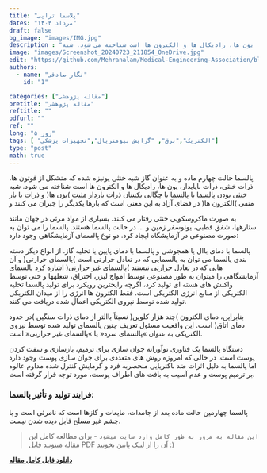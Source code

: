 ```yaml
---
title: "پلاسما تراپی"
dates: "مرداد ۱۴۰۳"
draft: false
bg_image: "images/IMG.jpg"
description : "پلاسما حالت چهارم ماده و به عنوان گاز شبه خنثی یونیزه شده که متشکل از فوتون ها، ذرات خنثی، ذرات ناپایدار، یون ها، رادیکال ها و الکترون ها است شناخته می شود. شبه "
image: "images/Screenshot_20240723_211854_OneDrive.jpg"
edit: "https://github.com/Mehranalam/Medical-Engineering-Association/blob/main/content/english/blog/Plasma-Therapy.md"
authors:
  - name: "نگار صادقی"
    id: "1"

categories: ["مقاله پژوهشی"]
pretitle: "مقاله پژوهشی"
reftitle: ""
pdfurl: ""
ref: ""
long: "۵ روز"
tags: [ "الکتریک","برق", "گرایش بیومتریال","تجهیزات پزشکی"]
type: "post"
math: true
---
```


پالسما حالت چهارم ماده و به عنوان گاز شبه خنثی یونیزه شده که متشکل از فوتون ها، 
ذرات خنثی، ذرات ناپایدار، یون ها، رادیکال ها و الکترون ها است شناخته می شود. شبه 
خنثی بودن پالسما یا پالسما با چگالی یکسان ذرات باردار مثبت )یون ها( و ذرات با بار 
منفی )الکترون ها( در فضای آزاد به این معنی است که بارها یکدیگر را جبران می کنند و 

به صورت ماکروسکوپی خنثی رفتار می کنند. بسیاری از مواد مرئی در جهان مانند 
ستارهها، شفق قطبی، یونوسفر زمین و ... در حالت پالسما هستند. پالسما را می توان به 
صورت مصنوعی در آزمایشگاه ایجاد کرد. دو نوع پالسمای آزمایشگاهی وجود دارد: 

پالسما با دمای باال یا همجوشی و پالسما با دمای پایین یا تخلیه گاز. از انواع دیگر دسته 
بندی پالسما می توان به پالسمایی که در تعادل حرارتی است )پالسمای حرارتی( و آن هایی 
که در تعادل حرارتی نیستند )پالسمای غیر حرارتی( اشاره کرد
پالسمای آزمایشگاهی را میتوان به طور مصنوعی توسط امواج لیزر، احتراق، شعلهها و 
حتی توسط واکنش های هسته ای تولید کرد، اگرچه رایجترین رویکرد برای تولید پالسما 
تخلیه الکتریکی از منابع انرژی الکتریکی است. فقط الکترون ها انرژی را از میدان 
الکتریکی تولید شده توسط نیروی الکتریکی اعمال شده دریافت می کنند.

بنابراین، دمای الکترون )چند هزار کلوین( نسبتاً باالتر از دمای ذرات سنگین )در حدود دمای اتاق( است.
این واقعیت مسئول تعریف چنین پالسمای تولید شده توسط نیروی الکتریکی به عنوان 
»پالسمای سرد« یا »پالسمای غیر حرارتی« است.

دستگاه پالسما یک فناوری نوآورانه جوان سازی برای ترمیم، بازسازی و سفت کردن پوست 
است. در حالی که امروزه روش های متعددی برای جوان سازی پوست وجود دارد اما پالسما 
به دلیل اثرات ضد باکتریایی منحصربه فرد و گرمایش کنترل شده مداوم عالوه بر ترمیم 
پوست و عدم آسیب به بافت های اطراف پوست، مورد توجه قرار گرفته است.

### فرایند تولید و تأثیر پالسما:

پالسما چهارمین حالت ماده بعد از جامدات، مایعات و گازها است که نامرئی است و با چشم 
غیر مسلح قابل دیده شدن نیست.


> `این مقاله به مرور به طور کامل وارد سایت میشود` - برای مطالعه کامل این مقاله میتونید فایل PDF آن را از لینک پایین بخونید :)

**[دانلود فایل کامل مقاله](https://github.com/Mehranalam/Medical-Engineering-Association/raw/main/static/%D9%BE%D9%84%D8%A7%D8%B3%D9%85%D8%A7%D8%AA%D8%B1%D8%A7%D9%BE%DB%8C.pdf)**
